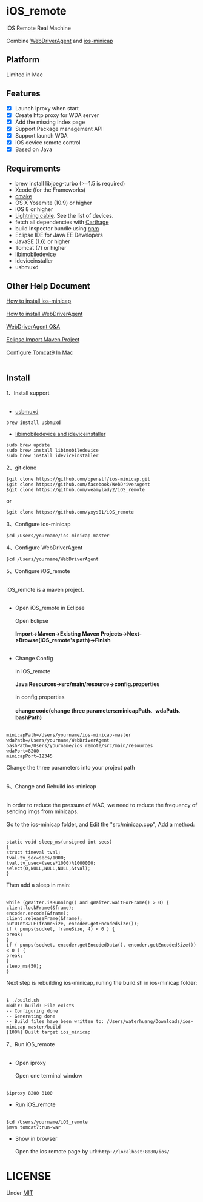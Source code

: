 # iOS_remote
iOS Remote Real Machine</br></br>
Combine [WebDriverAgent](https://github.com/facebook/WebDriverAgent) and [ios-minicap](https://github.com/openstf/ios-minicap) 

## Platform
Limited in Mac

## Features
- [x] Launch iproxy when start
- [x] Create http proxy for WDA server
- [x] Add the missing Index page
- [x] Support Package management API
- [x] Support launch WDA
- [x] iOS device remote control
- [x] Based on Java

## Requirements
* brew install libjpeg-turbo (>=1.5 is required)
* Xcode (for the Frameworks)
* [cmake](https://cmake.org/)
* OS X Yosemite (10.9) or higher
* iOS 8 or higher
* [Lightning cable](https://en.wikipedia.org/wiki/Lightning_(connector)). See the list of devices.
* fetch all dependencies with [Carthage](https://github.com/Carthage/Carthage)
* build Inspector bundle using [npm](https://www.npmjs.com)
* Eclipse IDE for Java EE Developers
* JavaSE (1.6) or higher
* Tomcat (7) or higher
* libimobiledevice
* ideviceinstaller
* usbmuxd

## Other Help Document
[How to install ios-minicap](http://blog.csdn.net/yxys01/article/details/76442135)</br></br>
[How to install WebDriverAgent](https://testerhome.com/topics/4904)</br></br>
[WebDriverAgent Q&A](https://testerhome.com/topics/9666)</br></br>
[Eclipse Import Maven Project](http://blog.csdn.net/yxys01/article/details/78111229)</br></br>
[Configure Tomcat9 In Mac](http://blog.csdn.net/yxys01/article/details/77715330)</br></br>
## Install
1、Install support</br></br>
* [usbmuxd](http://blog.csdn.net/yxys01/article/details/77188976)
```
brew install usbmuxd
```
* [libimobiledevice and ideviceinstaller](http://blog.csdn.net/yxys01/article/details/76868493)
```
sudo brew update
sudo brew install libimobiledevice
sudo brew install ideviceinstaller
```

2、git clone 
```
$git clone https://github.com/openstf/ios-minicap.git
$git clone https://github.com/facebook/WebDriverAgent
$git clone https://github.com/weamylady2/iOS_remote
```
or
```
$git clone https://github.com/yxys01/iOS_remote
```
3、Configure ios-minicap
```
$cd /Users/yourname/ios-minicap-master
```
4、Configure WebDriverAgent
```
$cd /Users/yourname/WebDriverAgent
```
5、Configure iOS_remote</br></br>

iOS_remote is a maven project.</br></br>

* Open iOS_remote in Eclipse</br></br>
Open Eclipse </br></br>
**Import->Maven->Existing Maven Projects->Next->Browse(iOS_remote's path)->Finish**</br></br>

* Change Config</br></br>
In iOS_remote</br></br>
**Java Resources->src/main/resource->config.properties**</br></br>
In config.properties</br></br>
**change code(change three parameters:minicapPath、wdaPath、bashPath)**</br></br>

```
minicapPath=/Users/yourname/ios-minicap-master
wdaPath=/Users/yourname/WebDriverAgent
bashPath=/Users/yourname/ios_remote/src/main/resources
wdaPort=8200
minicapPort=12345
```
Change the three parameters into your project path</br></br>

6、Change and Rebuild ios-minicap</br></br>

In order to reduce the pressure of MAC, we need to reduce the frequency of sending imgs from minicaps.</br></br>
Go to the ios-minicap folder, and Edit the "src/minicap.cpp", Add a method:</br></br>
```
static void sleep_ms(unsigned int secs)
{
struct timeval tval;
tval.tv_sec=secs/1000;
tval.tv_usec=(secs*1000)%1000000;
select(0,NULL,NULL,NULL,&tval);
}
```
Then add a sleep in main:</br></br>
```
while (gWaiter.isRunning() and gWaiter.waitForFrame() > 0) {
client.lockFrame(&frame);
encoder.encode(&frame);
client.releaseFrame(&frame);
putUInt32LE(frameSize, encoder.getEncodedSize());
if ( pumps(socket, frameSize, 4) < 0 ) {
break;
}
if ( pumps(socket, encoder.getEncodedData(), encoder.getEncodedSize()) < 0 ) {
break;
}
sleep_ms(50);
}
```
Next step is rebuilding ios-minicap, runing the build.sh in ios-minicap folder:</br></br>
```
$ ./build.sh 
mkdir: build: File exists
-- Configuring done
-- Generating done
-- Build files have been written to: /Users/waterhuang/Downloads/ios-minicap-master/build
[100%] Built target ios_minicap
```

7、Run iOS_remote</br></br>
* Open iproxy</br></br>
Open one terminal window</br></br>
```
$iproxy 8200 8100
```
* Run iOS_remote</br></br>
```
$cd /Users/yourname/iOS_remote
$mvn tomcat7:run-war
```
* Show in browser</br></br>
Open the ios remote page by url::`http://localhost:8080/ios/`


# LICENSE
Under [MIT](LICENSE)

